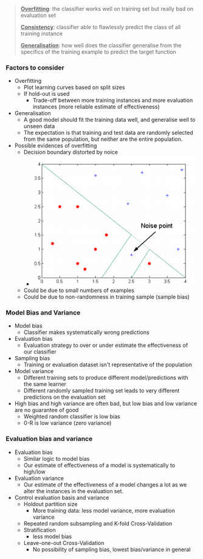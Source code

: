 > **<u>Overfitting</u>**: the classifier works well on training set but really bad on evaluation set
>
> **<u>Consistency</u>**: classifier able to flawlessly predict the class of all training instance
>
> **<u>Generalisation</u>**: how well does the classifier generalise from the specifics of the training example to predict the target function



### Factors to consider

- Overfitting
  - Plot learning curves based on split sizes
  - If hold-out is used
    - Trade-off between more training instances and more evaluation instances (more reliable estimate of effectiveness)
- Generalisation
  - A good model should fit the training data well, and generalise well to unseen data
  - The expectation is that training and test data are randomly selected from the same population, but neither are the entire population.
- Possible evidences of overfitting
  - Decision boundary distorted by noice
    - ![image-20190616125346785](assets/image-20190616125346785.png)
  - Could be due to small numbers of examples
  - Could be due to non-randomness in training sample (sample bias)



### Model Bias and Variance

- Model bias
  - Classifier makes systematically wrong predictions
- Evaluation bias
  - Evaluation strategy to over or under estimate the effectiveness of our classifier
- Sampling bias
  - Training or evaluation dataset isn't representative of the population
- Model variance
  - Different training sets to produce different model/predictions with the same learner
  - Different randomly sampled training set leads to very different predictions on the evaluation set
- High bias and high variance are often bad, but low bias and low variance are no guarantee of good
  - Weighted random classifier is low bias
  - 0-R is low variance (zero variance)



### Evaluation bias and variance

- Evaluation bias
  - Similar logic to model bias
  - Our estimate of effectiveness of a model is systematically to high/low
- Evaluation variance
  - Our estimate of the effectiveness of a model changes a lot as we alter the instances in the evaluation set.
- Control evaluation basis and variance
  - Holdout partition size 
    - More training data: less model variance, more evaluation variance
  - Repeated random subsampling and K-fold Cross-Validation
  - Stratification
    - less model bias
  - Leave-one-out Cross-Validation
    - No possibility of sampling bias, lowest bias/variance in general
